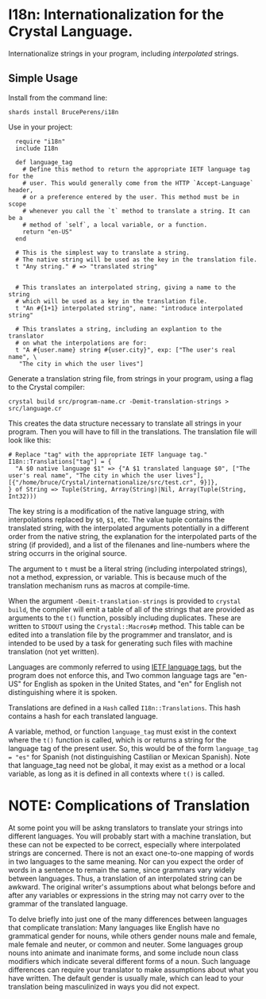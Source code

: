 # I18n: Internationalization for the Crystal Language.
Internationalize strings in your program, including *interpolated* strings.
## Simple Usage
Install from the command line:
```shell
shards install BrucePerens/i18n
```

Use in your project:
```crystal
  require "i18n"
  include I18n

  def language_tag
    # Define this method to return the appropriate IETF language tag for the
    # user. This would generally come from the HTTP `Accept-Language` header,
    # or a preference entered by the user. This method must be in scope
    # whenever you call the `t` method to translate a string. It can be a
    # method of `self`, a local variable, or a function.
    return "en-US"
  end

  # This is the simplest way to translate a string.
  # The native string will be used as the key in the translation file.
  t "Any string." # => "translated string"

  
  # This translates an interpolated string, giving a name to the string
  # which will be used as a key in the translation file.
  t "An #{1+1} interpolated string", name: "introduce interpolated string"

  # This translates a string, including an explantion to the translator
  # on what the interpolations are for:
  t "A #{user.name} string #{user.city}", exp: ["The user's real name", \
   "The city in which the user lives"]
```

Generate a translation string file, from strings
in your program, using a flag to the Crystal compiler:
```shell
crystal build src/program-name.cr -Demit-translation-strings > src/language.cr
```
This creates the data structure necessary to translate all strings in your
program. Then you will have to fill in the translations. The translation file
will look like this:
```crystal
# Replace "tag" with the appropriate IETF language tag."
I18n::Translations["tag"] = {
  "A $0 native language $1" => {"A $1 translated language $0", ["The user's real name", "The city in which the user lives"], [{"/home/bruce/Crystal/internationalize/src/test.cr", 9}]},
} of String => Tuple(String, Array(String)|Nil, Array(Tuple(String, Int32)))
```
The key string is a modification of the native language string, with
interpolations replaced by `$0`, `$1`, etc. The value tuple contains the
translated string, with the interpolated arguments potentially in a
different order from the native string, the explanation for the interpolated
parts of the string (if provided), and a list of the filenanes and line-numbers
where the string occurrs in the original source.

The argument to `t` must be a literal string (including interpolated strings),
not a method, expression, or variable. This is because much of the
translation mechanism runs as macros at compile-time.

When the argument `-Demit-translation-strings` is provided to
`crystal build`,
the compiler will emit a table of all of the strings that are provided
as arguments to the `t()` function, possibly including duplicates.
These are written to `STDOUT` using the `Crystal::Macros#p` method.
This table can be edited into a translation file by the
programmer and translator, and is intended to be used by a task for
generating such files with machine translation (not yet written).

Languages are commonly referred to using
[IETF language tags](https://en.wikipedia.org/wiki/IETF_language_tag),
but the program does not enforce this, and 
Two common
language tags are "en-US" for English as spoken in the United States, and
"en" for English not distinguishing where it is spoken.

Translations are defined in a `Hash` called `I18n::Translations`.
This hash contains a hash for each translated language.

A variable, method, or function `language_tag` must exist in the context where
the `t()` function is called, which is or returns a
string for the language tag of the present user. So, this would be of
the form `language_tag = "es"` for Spanish (not distinguishing Castilian
or Mexican Spanish). Note that language_tag need not be global, it may exist
as a method or a local variable, as long as it is defined in all contexts
where `t()` is called.

# NOTE: Complications of Translation

At some point you will be askng translators to translate your strings
into different languages. You will probably start with a machine
translation, but these can not be expected to be correct, especially
where interpolated strings are concerned.
There is not an exact one-to-one mapping of words in two languages to the
same meaning. Nor can you expect the order of words in a sentence to remain
the same, since grammars vary widely between languages.
Thus, a translation of an interpolated string can be awkward. The original
writer's assumptions about what belongs before and after any variables or
expressions in the string may not carry over to the grammar of the
translated language.

To delve briefly into just one of the many differences between languages
that complicate translation:
Many languages like English have no grammatical gender for nouns, while
others gender nouns male and female, male female and neuter, or common
and neuter. Some languages group nouns into animate and inanimate forms,
and some include noun class modifiers which indicate several different
forms of a noun. Such language differences can
require your translator to make assumptions about what you have
written. The default gender is usually male, which can lead to your
translation being masculinized in ways you did not expect.
